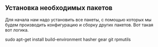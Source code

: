 ## Установка необходимых пакетов
Для начала нам надо установить все пакеты, с помощью которых мы будем производить конфигурацию и сборку других пакетов. Вот такая вот логика.
<div id="termynal" data-termynal  data-ty-typeDelay="40" data-ty-lineDelay="700">
    <span data-ty="input" data-ty-prompt="[pushkeen@localhost ~] $">sudo apt-get install build-environment hasher gear git rpmutils</span>
</div>